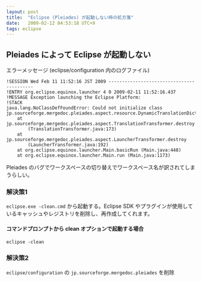 ```yaml
---
layout: post
title:  "Eclipse (Pleiades) が起動しない時の処方箋"
date:   2009-02-12 04:53:18 UTC+9
tags: eclipse
---
```


## Pleiades によって Eclipse が起動しない

エラーメッセージ (eclipse/configuration 内のログファイル)

```
!SESSION Wed Feb 11 11:52:16 JST 2009 ------------------------------------------
!ENTRY org.eclipse.equinox.launcher 4 0 2009-02-11 11:52:16.437
!MESSAGE Exception launching the Eclipse Platform:
!STACK
java.lang.NoClassDefFoundError: Could not initialize class
jp.sourceforge.mergedoc.pleiades.aspect.resource.DynamicTranslationDictionary
    at jp.sourceforge.mergedoc.pleiades.aspect.TranslationTransformer.destroy
        (TranslationTransformer.java:173)
    at jp.sourceforge.mergedoc.pleiades.aspect.LauncherTransformer.destroy
        (LauncherTransformer.java:192)
    at org.eclipse.equinox.launcher.Main.basicRun (Main.java:448)
    at org.eclipse.equinox.launcher.Main.run (Main.java:1173)
```

Pleiades のバグでワークスペースの切り替えでワークスペース名が訳されてしまうらしい。

### 解決策1

`eclipse.exe -clean.cmd` から起動する。Eclipse SDK やプラグインが使用しているキャッシュやレジストリを削除し、再作成してくれます。

#### コマンドプロンプトから clean オプションで起動する場合

```
eclipse -clean
```

### 解決策2

`eclipse/configuration` の `jp.sourceforge.mergedoc.pleiades` を削除

